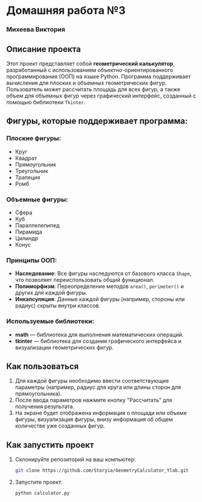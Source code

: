 # Домашняя работа №3
### Михеева Виктория

## Описание проекта

Этот проект представляет собой **геометрический калькулятор**, разработанный с использованием объектно-ориентированного программирования (ООП) на языке Python. 
Программа поддерживает вычисления для плоских и объемных геометрических фигур. Пользователь может рассчитать площадь для всех фигур, 
а также объем для объемных фигур через графический интерфейс, созданный с помощью библиотеки `Tkinter`.

## Фигуры, которые поддерживает программа:

### Плоские фигуры:
- Круг
- Квадрат
- Прямоугольник
- Треугольник
- Трапеция
- Ромб

### Объемные фигуры:
- Сфера
- Куб
- Параллелепипед
- Пирамида
- Цилиндр
- Конус

### Принципы ООП:
- **Наследование**: Все фигуры наследуются от базового класса `Shape`, что позволяет переиспользовать общий функционал.
- **Полиморфизм**: Переопределение методов `area()`, `perimeter()` и других для каждой фигуры.
- **Инкапсуляция**: Данные каждой фигуры (например, стороны или радиус) скрыты внутри классов.

### Используемые библиотеки:
- **math** — библиотека для выполнения математических операций.
- **tkinter** — библиотека для создания графического интерфейса и визуализации геометрических фигур.

## Как пользоваться

1. Для каждой фигуры необходимо ввести соответствующие параметры (например, радиус для круга или длины сторон для прямоугольника).
2. После ввода параметров нажмите кнопку "Рассчитать" для получения результата.
3. На экране будет отображена информация о площади или объеме фигуры, визуализация фигуры, внизу информация об общем количестве уже созданных фигур.

## Как запустить проект

1. Склонируйте репозиторий на ваш компьютер:
   ```bash
   git clone https://github.com/Storyia/GeometryCalculator_Ylab.git
2. Запустите проект:
   ```bash
   python calculator.py

